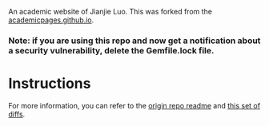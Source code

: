 An academic website of Jianjie Luo. This was forked from the [academicpages.github.io](https://github.com/academicpages/academicpages.github.io).

### Note: if you are using this repo and now get a notification about a security vulnerability, delete the Gemfile.lock file. 

# Instructions

For more information, you can refer to the [origin repo readme](https://github.com/academicpages/academicpages.github.io/blob/master/README.md) and [this set of diffs](http://archive.is/3TPas).
